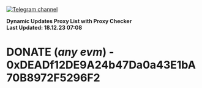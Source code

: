 [![Telegram channel](https://img.shields.io/endpoint?url=https://runkit.io/damiankrawczyk/telegram-badge/branches/master?url=https://t.me/n4z4v0d)](https://t.me/n4z4v0d) 

**Dynamic Updates Proxy List with Proxy Checker**  
**Last Updated: 18.12.23 07:08**

# DONATE (_any evm_) - 0xDEADf12DE9A24b47Da0a43E1bA70B8972F5296F2
